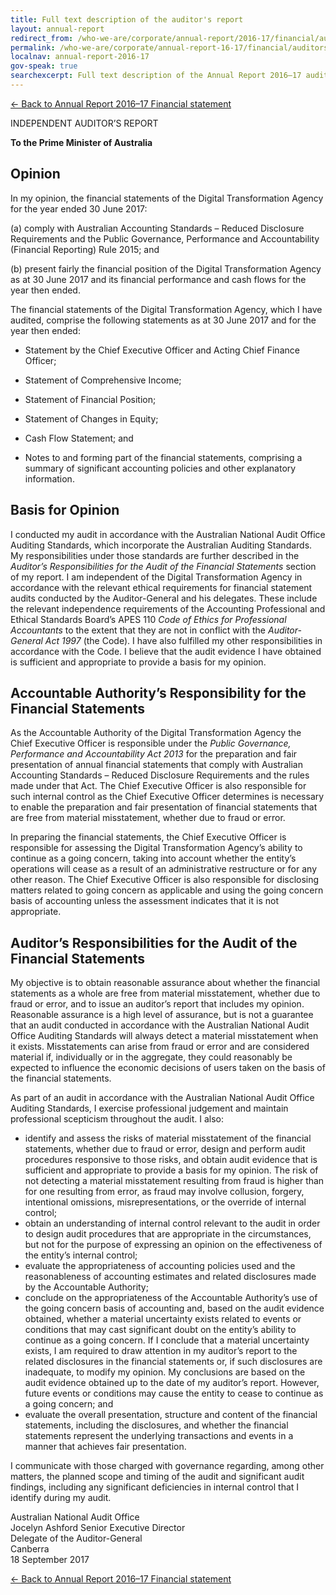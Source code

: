 ```yaml
---
title: Full text description of the auditor's report
layout: annual-report
redirect_from: /who-we-are/corporate/annual-report/2016-17/financial/auditors-report/
permalink: /who-we-are/corporate/annual-report-16-17/financial/auditors-report/
localnav: annual-report-2016-17
gov-speak: true
searchexcerpt: Full text description of the Annual Report 2016–17 auditor's report.
---
```


[&larr; Back to Annual Report 2016–17 Financial statement](/who-we-are/corporate/annual-report-16-17/4-financial#financial-statements)

INDEPENDENT AUDITOR’S REPORT

**To the Prime Minister of Australia**

## Opinion

In my opinion, the financial statements of the Digital Transformation Agency for the year ended 30 June 2017:

(a) comply with Australian Accounting Standards – Reduced Disclosure Requirements and the Public Governance, Performance and Accountability (Financial Reporting) Rule 2015; and

(b) present fairly the financial position of the Digital Transformation Agency as at 30 June 2017 and its financial performance and cash flows for the year then ended.

The financial statements of the Digital Transformation Agency, which I have audited, comprise the following statements as at 30 June 2017 and for the year then ended:

- Statement by the Chief Executive Officer and Acting Chief Finance Officer;

- Statement of Comprehensive Income;

- Statement of Financial Position;

- Statement of Changes in Equity;

- Cash Flow Statement; and

- Notes to and forming part of the financial statements, comprising a summary of significant accounting policies and other explanatory information.

## Basis for Opinion

I conducted my audit in accordance with the Australian National Audit Office Auditing Standards, which incorporate the Australian Auditing Standards. My responsibilities under those standards are further described in the *Auditor’s Responsibilities for the Audit of the Financial Statements* section of my report. I am independent of the Digital Transformation Agency in accordance with the relevant ethical requirements for financial statement audits conducted by the Auditor-General and his delegates. These include the relevant independence requirements of the Accounting Professional and Ethical Standards Board’s APES 110 *Code of Ethics for Professional Accountants* to the extent that they are not in conflict with the *Auditor-General Act 1997* (the Code). I have also fulfilled my other responsibilities in accordance with the Code. I believe that the audit evidence I have obtained is sufficient and appropriate to provide a basis for my opinion.

## Accountable Authority’s Responsibility for the Financial Statements

As the Accountable Authority of the Digital Transformation Agency the Chief Executive Officer is responsible under the *Public Governance, Performance and Accountability Act 2013* for the preparation and fair presentation of annual financial statements that comply with Australian Accounting Standards – Reduced Disclosure Requirements and the rules made under that Act. The Chief Executive Officer is also responsible for such internal control as the Chief Executive Officer determines is necessary to enable the preparation and fair presentation of financial statements that are free from material misstatement, whether due to fraud or error.

In preparing the financial statements, the Chief Executive Officer is responsible for assessing the Digital Transformation Agency’s ability to continue as a going concern, taking into account whether the entity’s operations will cease as a result of an administrative restructure or for any other reason. The Chief Executive Officer is also responsible for disclosing matters related to going concern as applicable and using the going concern basis of accounting unless the assessment indicates that it is not appropriate.

## Auditor’s Responsibilities for the Audit of the Financial Statements

My objective is to obtain reasonable assurance about whether the financial statements as a whole are free from material misstatement, whether due to fraud or error, and to issue an auditor’s report that includes my opinion. Reasonable assurance is a high level of assurance, but is not a guarantee that an audit conducted in accordance with the Australian National Audit Office Auditing Standards will always detect a material misstatement when it exists. Misstatements can arise from fraud or error and are considered material if, individually or in the aggregate, they could reasonably be expected to influence the economic decisions of users taken on the basis of the financial statements.

As part of an audit in accordance with the Australian National Audit Office Auditing Standards, I exercise professional judgement and maintain professional scepticism throughout the audit. I also:

- identify and assess the risks of material misstatement of the financial statements, whether due to fraud or error, design and perform audit procedures responsive to those risks, and obtain audit evidence that is sufficient and appropriate to provide a basis for my opinion. The risk of not detecting a material misstatement resulting from fraud is higher than for one resulting from error, as fraud may involve collusion, forgery, intentional omissions, misrepresentations, or the override of internal control;
- obtain an understanding of internal control relevant to the audit in order to design audit procedures that are appropriate in the circumstances, but not for the purpose of expressing an opinion on the effectiveness of the entity’s internal control;
- evaluate the appropriateness of accounting policies used and the reasonableness of accounting estimates and related disclosures made by the Accountable Authority;
- conclude on the appropriateness of the Accountable Authority’s use of the going concern basis of accounting and, based on the audit evidence obtained, whether a material uncertainty exists related to events or conditions that may cast significant doubt on the entity’s ability to continue as a going concern. If I conclude that a material uncertainty exists, I am required to draw attention in my auditor’s report to the related disclosures in the financial statements or, if such disclosures are inadequate, to modify my opinion. My conclusions are based on the audit evidence obtained up to the date of my auditor’s report. However, future events or conditions may cause the entity to cease to continue as a going concern; and
- evaluate the overall presentation, structure and content of the financial statements, including the disclosures, and whether the financial statements represent the underlying transactions and events in a manner that achieves fair presentation.

I communicate with those charged with governance regarding, among other matters, the planned scope and timing of the audit and significant audit findings, including any significant deficiencies in internal control that I identify during my audit.

<p>
  Australian National Audit Office <br />
  Jocelyn Ashford Senior Executive Director<br />
  Delegate of the Auditor-General<br />
  Canberra<br />
  18 September 2017<br />
</p>

[&larr; Back to Annual Report 2016–17 Financial statement](/who-we-are/corporate/annual-report-16-17/4-financial#financial-statements)
